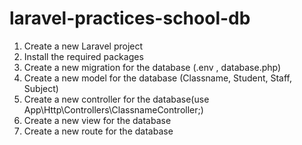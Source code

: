 # laravel-practices-school-db

1. Create a new Laravel project 
2. Install the required packages
3. Create a new migration for the database (.env , database.php)
4. Create a new model for the database (Classname, Student, Staff, Subject)
5. Create a new controller for the database(use App\Http\Controllers\ClassnameController;)
6. Create a new view for the database
7. Create a new route for the database